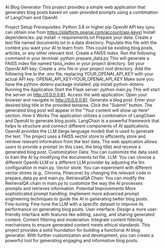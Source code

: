 AI Blog Generator
This project provides a simple web application that generates blog posts based on user-provided prompts using a combination of LangChain and OpenAI.

Project Setup
Prerequisites:
Python 3.8 or higher
pip
OpenAI API key (you can obtain one from https://platform.openai.com/account/api-keys)
Install dependencies:
pip install -r requirements.txt
Prepare your data:
Create a text file named documents.txt in a data directory.
Populate this file with the content you want your AI to learn from. This could be existing blog posts, articles, or any other relevant text.
Create a FAISS index:
Run the following command in your terminal:
python prepare_data.py
This will generate a FAISS index file named faiss_index in your project directory.
Set your OpenAI API key:
Create a .env file in your project root directory.
Add the following line to the .env file, replacing YOUR_OPENAI_API_KEY with your actual API key:
OPENAI_API_KEY=YOUR_OPENAI_API_KEY
Make sure you have the python-dotenv package installed: pip install python-dotenv.
Running the Application
Start the Flask server:
python main.py
This will start the server on http://0.0.0.0:81.
Access the web application:
Open your browser and navigate to http://0.0.0.0:81.
Generate a blog post:
Enter your desired blog title in the provided textarea.
Click the "Submit" button.
The generated blog post will appear in the "Your content will show up here" section.
How it Works
The application utilizes a combination of LangChain and OpenAI to generate blog posts.
LangChain is a powerful framework that helps to structure and connect different components of AI applications.
OpenAI provides the LLM (large language model) that is used to generate the text.
The project uses a FAISS vector store to efficiently store and retrieve relevant information from the text data.
The web application allows users to provide a prompt (in this case, the blog title) and receive a generated blog post.
Customization
Data: You can customize the data used to train the AI by modifying the documents.txt file.
LLM: You can choose a different OpenAI LLM or a different LLM provider by adjusting the llm configuration in main.py.
Vector store: You can experiment with different vector stores (e.g., Chroma, Pinecone) by changing the relevant code in prepare_data.py and main.py.
RetrievalQA Chain: You can modify the RetrievalQA chain in main.py to customize the way the AI processes prompts and retrieves information.
Potential Improvements
More sophisticated prompt handling: Implement more advanced prompt engineering techniques to guide the AI in generating better blog posts.
Fine-tuning: Fine-tune the LLM with a specific dataset to improve its performance on generating blog posts.
User interface: Design a more user-friendly interface with features like editing, saving, and sharing generated content.
Content filtering and moderation: Integrate content filtering mechanisms to ensure generated content meets ethical standards.
This project provides a solid foundation for building a functional AI blog generator. With further customization and development, you can create a powerful tool for generating engaging and informative blog posts.
